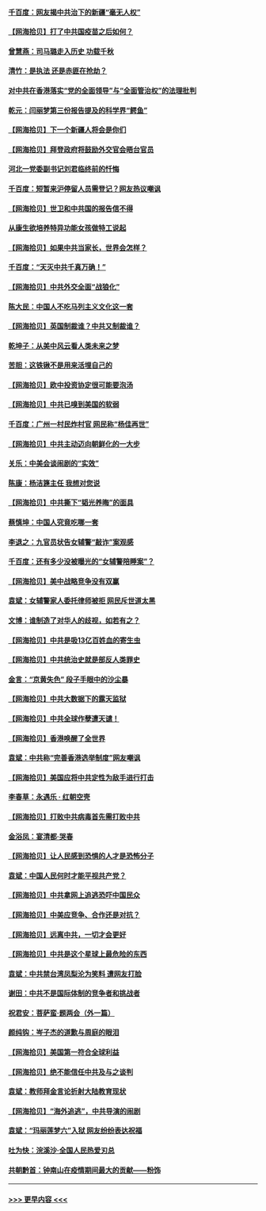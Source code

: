 #### [千百度：网友揭中共治下的新疆“毫无人权”](../pages/nsc993/n12858385.md?t=04051301) 
#### [【网海拾贝】打了中共国疫苗之后如何？](../pages/nsc993/n12857866.md?t=04051301) 
#### [曾慧燕：司马璐走入历史 功载千秋](../pages/nsc993/n12856996.md?t=04051301) 
#### [清竹：是执法 还是赤匪在抢劫？](../pages/nsc993/n12856952.md?t=04051301) 
#### [对中共在香港落实“党的全面领导”与“全面管治权”的法理批判](../pages/nsc993/n12856929.md?t=04051301) 
#### [乾元：闫丽梦第三份报告提及的科学界“鳄鱼”](../pages/nsc993/n12855985.md?t=04051301) 
#### [【网海拾贝】下一个新疆人将会是你们](../pages/nsc993/n12855864.md?t=04051301) 
#### [【网海拾贝】拜登政府将鼓励外交官会晤台官员](../pages/nsc993/n12853615.md?t=04051301) 
#### [河北一党委副书记刘君临终前的忏悔](../pages/nsc993/n12849420.md?t=04051301) 
#### [千百度：短暂来沪停留人员需登记？网友热议嘲讽](../pages/nsc993/n12853497.md?t=04051301) 
#### [【网海拾贝】世卫和中共国的报告信不得](../pages/nsc993/n12850902.md?t=04051301) 
#### [从康生欲培养特异功能女孩做特工说起](../pages/nsc993/n12849289.md?t=04051301) 
#### [【网海拾贝】如果中共当家长，世界会怎样？](../pages/nsc993/n12848436.md?t=04051301) 
#### [千百度：“天灭中共千真万确！”](../pages/nsc993/n12845659.md?t=04051301) 
#### [【网海拾贝】中共外交全面“战狼化”](../pages/nsc993/n12845607.md?t=04051301) 
#### [陈大民：中国人不吃马列主义文化这一套](../pages/nsc993/n12842496.md?t=04051301) 
#### [【网海拾贝】英国制裁谁？中共又制裁谁？](../pages/nsc993/n12840909.md?t=04051301) 
#### [乾坤子：从美中风云看人类未来之梦](../pages/nsc993/n12840590.md?t=04051301) 
#### [苦胆：这铁锹不是用来活埋自己的](../pages/nsc993/n12839512.md?t=04051301) 
#### [【网海拾贝】欧中投资协定很可能要泡汤](../pages/nsc993/n12835122.md?t=04051301) 
#### [【网海拾贝】中共已嗅到美国的软弱](../pages/nsc993/n12832411.md?t=04051301) 
#### [千百度：广州一村民炸村官 网民称“杨佳再世”](../pages/nsc993/n12832380.md?t=04051301) 
#### [【网海拾贝】中共主动迈向朝鲜化的一大步](../pages/nsc993/n12829887.md?t=04051301) 
#### [关乐：中美会谈闹剧的“实效”](../pages/nsc993/n12826698.md?t=04051301) 
#### [陈康：杨洁篪主任  我想对您说](../pages/nsc993/n12826609.md?t=04051301) 
#### [【网海拾贝】中共撕下“韬光养晦”的面具](../pages/nsc993/n12826459.md?t=04051301) 
#### [蔡慎坤：中国人究竟吃哪一套](../pages/nsc993/n12826010.md?t=04051301) 
#### [李退之：九官员状告女辅警“敲诈”案观感](../pages/nsc993/n12823984.md?t=04051301) 
#### [千百度：还有多少没被曝光的“女辅警陪睡案”？](../pages/nsc993/n12822136.md?t=04051301) 
#### [【网海拾贝】美中战略竞争没有双赢](../pages/nsc993/n12822105.md?t=04051301) 
#### [袁斌：女辅警家人委托律师被拒 网民斥世道太黑](../pages/nsc993/n12822004.md?t=04051301) 
#### [文博：谁制造了对华人的歧视，如若有之？](../pages/nsc993/n12821635.md?t=04051301) 
#### [【网海拾贝】中共是吸13亿百姓血的寄生虫](../pages/nsc993/n12819191.md?t=04051301) 
#### [【网海拾贝】中共统治史就是部反人类罪史](../pages/nsc993/n12816738.md?t=04051301) 
#### [金言：“京黄失色” 段子手眼中的沙尘暴](../pages/nsc993/n12815700.md?t=04051301) 
#### [【网海拾贝】中共大数据下的露天监狱](../pages/nsc993/n12811075.md?t=04051301) 
#### [【网海拾贝】中共全球作孽遭天谴！](../pages/nsc993/n12810258.md?t=04051301) 
#### [【网海拾贝】香港唤醒了全世界](../pages/nsc993/n12809100.md?t=04051301) 
#### [袁斌：中共称“完善香港选举制度”网友嘲讽](../pages/nsc993/n12808994.md?t=04051301) 
#### [【网海拾贝】美国应将中共定性为敌手进行打击](../pages/nsc993/n12806870.md?t=04051301) 
#### [李春草：永遇乐 · 红朝空壳](../pages/nsc993/n12805365.md?t=04051301) 
#### [【网海拾贝】打败中共病毒首先需打败中共](../pages/nsc993/n12803930.md?t=04051301) 
#### [金浴凤：宴清都‧哭春](../pages/nsc993/n12801601.md?t=04051301) 
#### [【网海拾贝】让人民感到恐惧的人才是恐怖分子](../pages/nsc993/n12799347.md?t=04051301) 
#### [袁斌：中国人民何时才能平视共产党？](../pages/nsc993/n12799306.md?t=04051301) 
#### [【网海拾贝】中共拿网上追逃恐吓中国民众](../pages/nsc993/n12796905.md?t=04051301) 
#### [【网海拾贝】中美应竞争、合作还是对抗？](../pages/nsc993/n12794675.md?t=04051301) 
#### [【网海拾贝】远离中共，一切才会更好](../pages/nsc993/n12793572.md?t=04051301) 
#### [【网海拾贝】中共是这个星球上最危险的东西](../pages/nsc993/n12791400.md?t=04051301) 
#### [袁斌：中共禁台湾凤梨沦为笑料 遭网友打脸](../pages/nsc993/n12791335.md?t=04051301) 
#### [谢田：中共不是国际体制的竞争者和挑战者](../pages/nsc993/n12791212.md?t=04051301) 
#### [祝君安：菩萨蛮·题两会（外一篇）](../pages/nsc993/n12786801.md?t=04051301) 
#### [颜纯钩：岑子杰的道歉与周庭的眼泪](../pages/nsc993/n12786775.md?t=04051301) 
#### [【网海拾贝】美国第一符合全球利益](../pages/nsc993/n12786666.md?t=04051301) 
#### [【网海拾贝】绝不能信任中共及与之谈判](../pages/nsc993/n12784266.md?t=04051301) 
#### [袁斌：教师拜金言论折射大陆教育现状](../pages/nsc993/n12783868.md?t=04051301) 
#### [【网海拾贝】“海外追逃”，中共导演的闹剧](../pages/nsc993/n12781638.md?t=04051301) 
#### [袁斌：“玛丽莲梦六”入狱 网友纷纷表达祝福](../pages/nsc993/n12781432.md?t=04051301) 
#### [吐为快：浣溪沙·全国人民热爱刃总](../pages/nsc993/n12781393.md?t=04051301) 
#### [共朝黔首：钟南山在疫情期间最大的贡献——粉饰](../pages/nsc993/n12781374.md?t=04051301) 

----
#### [ >>> 更早内容 <<< ](../indexes/nsc993-earlier.md)
